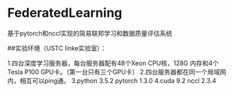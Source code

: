 <title>(1条消息)在强化学习领域最受欢迎的A3C算法，DDPG算法，PPO算法等都是AC框架 - caoyongsheng的博客 - CSDN博客</title>
    

# FederatedLearning

基于pytorch和nccl实现的简易联邦学习和数据质量评估系统

 ##实验环境（USTC linke实验室）：

 1.四台深度学习服务器，每台服务器配有48个Xeon CPU核，128G 内存和4个Tesla P100 GPU卡。（第一台只有三个GPU卡）
 2.四台服务器都在同一个局域网内，相互可以ping通。
 3.python 3.5.2 pytorch 1.3.0 
 4.cuda 9.2     nccl 2.3.4

